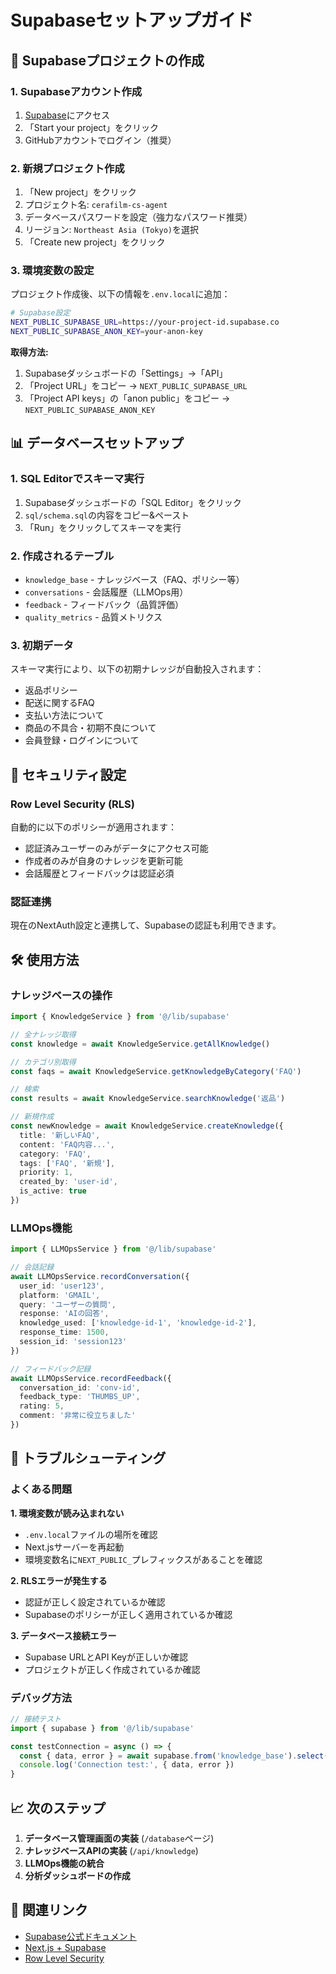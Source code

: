 # Supabaseセットアップガイド

## 🚀 Supabaseプロジェクトの作成

### 1. Supabaseアカウント作成
1. [Supabase](https://supabase.com)にアクセス
2. 「Start your project」をクリック
3. GitHubアカウントでログイン（推奨）

### 2. 新規プロジェクト作成
1. 「New project」をクリック
2. プロジェクト名: `cerafilm-cs-agent`
3. データベースパスワードを設定（強力なパスワード推奨）
4. リージョン: `Northeast Asia (Tokyo)`を選択
5. 「Create new project」をクリック

### 3. 環境変数の設定
プロジェクト作成後、以下の情報を`.env.local`に追加：

```bash
# Supabase設定
NEXT_PUBLIC_SUPABASE_URL=https://your-project-id.supabase.co
NEXT_PUBLIC_SUPABASE_ANON_KEY=your-anon-key
```

**取得方法:**
1. Supabaseダッシュボードの「Settings」→「API」
2. 「Project URL」をコピー → `NEXT_PUBLIC_SUPABASE_URL`
3. 「Project API keys」の「anon public」をコピー → `NEXT_PUBLIC_SUPABASE_ANON_KEY`

## 📊 データベースセットアップ

### 1. SQL Editorでスキーマ実行
1. Supabaseダッシュボードの「SQL Editor」をクリック
2. `sql/schema.sql`の内容をコピー&ペースト
3. 「Run」をクリックしてスキーマを実行

### 2. 作成されるテーブル
- `knowledge_base` - ナレッジベース（FAQ、ポリシー等）
- `conversations` - 会話履歴（LLMOps用）
- `feedback` - フィードバック（品質評価）
- `quality_metrics` - 品質メトリクス

### 3. 初期データ
スキーマ実行により、以下の初期ナレッジが自動投入されます：
- 返品ポリシー
- 配送に関するFAQ
- 支払い方法について
- 商品の不具合・初期不良について
- 会員登録・ログインについて

## 🔐 セキュリティ設定

### Row Level Security (RLS)
自動的に以下のポリシーが適用されます：
- 認証済みユーザーのみがデータにアクセス可能
- 作成者のみが自身のナレッジを更新可能
- 会話履歴とフィードバックは認証必須

### 認証連携
現在のNextAuth設定と連携して、Supabaseの認証も利用できます。

## 🛠️ 使用方法

### ナレッジベースの操作
```typescript
import { KnowledgeService } from '@/lib/supabase'

// 全ナレッジ取得
const knowledge = await KnowledgeService.getAllKnowledge()

// カテゴリ別取得
const faqs = await KnowledgeService.getKnowledgeByCategory('FAQ')

// 検索
const results = await KnowledgeService.searchKnowledge('返品')

// 新規作成
const newKnowledge = await KnowledgeService.createKnowledge({
  title: '新しいFAQ',
  content: 'FAQ内容...',
  category: 'FAQ',
  tags: ['FAQ', '新規'],
  priority: 1,
  created_by: 'user-id',
  is_active: true
})
```

### LLMOps機能
```typescript
import { LLMOpsService } from '@/lib/supabase'

// 会話記録
await LLMOpsService.recordConversation({
  user_id: 'user123',
  platform: 'GMAIL',
  query: 'ユーザーの質問',
  response: 'AIの回答',
  knowledge_used: ['knowledge-id-1', 'knowledge-id-2'],
  response_time: 1500,
  session_id: 'session123'
})

// フィードバック記録
await LLMOpsService.recordFeedback({
  conversation_id: 'conv-id',
  feedback_type: 'THUMBS_UP',
  rating: 5,
  comment: '非常に役立ちました'
})
```

## 🚨 トラブルシューティング

### よくある問題

**1. 環境変数が読み込まれない**
- `.env.local`ファイルの場所を確認
- Next.jsサーバーを再起動
- 環境変数名に`NEXT_PUBLIC_`プレフィックスがあることを確認

**2. RLSエラーが発生する**
- 認証が正しく設定されているか確認
- Supabaseのポリシーが正しく適用されているか確認

**3. データベース接続エラー**
- Supabase URLとAPI Keyが正しいか確認
- プロジェクトが正しく作成されているか確認

### デバッグ方法
```typescript
// 接続テスト
import { supabase } from '@/lib/supabase'

const testConnection = async () => {
  const { data, error } = await supabase.from('knowledge_base').select('count')
  console.log('Connection test:', { data, error })
}
```

## 📈 次のステップ

1. **データベース管理画面の実装** (`/database`ページ)
2. **ナレッジベースAPIの実装** (`/api/knowledge`)
3. **LLMOps機能の統合**
4. **分析ダッシュボードの作成**

## 🔗 関連リンク

- [Supabase公式ドキュメント](https://supabase.com/docs)
- [Next.js + Supabase](https://supabase.com/docs/guides/getting-started/quickstarts/nextjs)
- [Row Level Security](https://supabase.com/docs/guides/auth/row-level-security) 